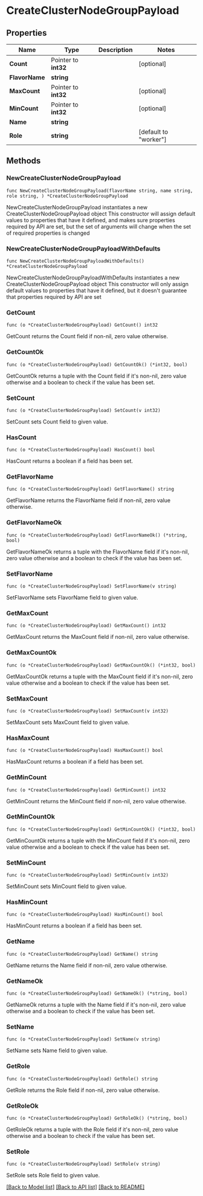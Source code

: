 # CreateClusterNodeGroupPayload

## Properties

Name | Type | Description | Notes
------------ | ------------- | ------------- | -------------
**Count** | Pointer to **int32** |  | [optional] 
**FlavorName** | **string** |  | 
**MaxCount** | Pointer to **int32** |  | [optional] 
**MinCount** | Pointer to **int32** |  | [optional] 
**Name** | **string** |  | 
**Role** | **string** |  | [default to "worker"]

## Methods

### NewCreateClusterNodeGroupPayload

`func NewCreateClusterNodeGroupPayload(flavorName string, name string, role string, ) *CreateClusterNodeGroupPayload`

NewCreateClusterNodeGroupPayload instantiates a new CreateClusterNodeGroupPayload object
This constructor will assign default values to properties that have it defined,
and makes sure properties required by API are set, but the set of arguments
will change when the set of required properties is changed

### NewCreateClusterNodeGroupPayloadWithDefaults

`func NewCreateClusterNodeGroupPayloadWithDefaults() *CreateClusterNodeGroupPayload`

NewCreateClusterNodeGroupPayloadWithDefaults instantiates a new CreateClusterNodeGroupPayload object
This constructor will only assign default values to properties that have it defined,
but it doesn't guarantee that properties required by API are set

### GetCount

`func (o *CreateClusterNodeGroupPayload) GetCount() int32`

GetCount returns the Count field if non-nil, zero value otherwise.

### GetCountOk

`func (o *CreateClusterNodeGroupPayload) GetCountOk() (*int32, bool)`

GetCountOk returns a tuple with the Count field if it's non-nil, zero value otherwise
and a boolean to check if the value has been set.

### SetCount

`func (o *CreateClusterNodeGroupPayload) SetCount(v int32)`

SetCount sets Count field to given value.

### HasCount

`func (o *CreateClusterNodeGroupPayload) HasCount() bool`

HasCount returns a boolean if a field has been set.

### GetFlavorName

`func (o *CreateClusterNodeGroupPayload) GetFlavorName() string`

GetFlavorName returns the FlavorName field if non-nil, zero value otherwise.

### GetFlavorNameOk

`func (o *CreateClusterNodeGroupPayload) GetFlavorNameOk() (*string, bool)`

GetFlavorNameOk returns a tuple with the FlavorName field if it's non-nil, zero value otherwise
and a boolean to check if the value has been set.

### SetFlavorName

`func (o *CreateClusterNodeGroupPayload) SetFlavorName(v string)`

SetFlavorName sets FlavorName field to given value.


### GetMaxCount

`func (o *CreateClusterNodeGroupPayload) GetMaxCount() int32`

GetMaxCount returns the MaxCount field if non-nil, zero value otherwise.

### GetMaxCountOk

`func (o *CreateClusterNodeGroupPayload) GetMaxCountOk() (*int32, bool)`

GetMaxCountOk returns a tuple with the MaxCount field if it's non-nil, zero value otherwise
and a boolean to check if the value has been set.

### SetMaxCount

`func (o *CreateClusterNodeGroupPayload) SetMaxCount(v int32)`

SetMaxCount sets MaxCount field to given value.

### HasMaxCount

`func (o *CreateClusterNodeGroupPayload) HasMaxCount() bool`

HasMaxCount returns a boolean if a field has been set.

### GetMinCount

`func (o *CreateClusterNodeGroupPayload) GetMinCount() int32`

GetMinCount returns the MinCount field if non-nil, zero value otherwise.

### GetMinCountOk

`func (o *CreateClusterNodeGroupPayload) GetMinCountOk() (*int32, bool)`

GetMinCountOk returns a tuple with the MinCount field if it's non-nil, zero value otherwise
and a boolean to check if the value has been set.

### SetMinCount

`func (o *CreateClusterNodeGroupPayload) SetMinCount(v int32)`

SetMinCount sets MinCount field to given value.

### HasMinCount

`func (o *CreateClusterNodeGroupPayload) HasMinCount() bool`

HasMinCount returns a boolean if a field has been set.

### GetName

`func (o *CreateClusterNodeGroupPayload) GetName() string`

GetName returns the Name field if non-nil, zero value otherwise.

### GetNameOk

`func (o *CreateClusterNodeGroupPayload) GetNameOk() (*string, bool)`

GetNameOk returns a tuple with the Name field if it's non-nil, zero value otherwise
and a boolean to check if the value has been set.

### SetName

`func (o *CreateClusterNodeGroupPayload) SetName(v string)`

SetName sets Name field to given value.


### GetRole

`func (o *CreateClusterNodeGroupPayload) GetRole() string`

GetRole returns the Role field if non-nil, zero value otherwise.

### GetRoleOk

`func (o *CreateClusterNodeGroupPayload) GetRoleOk() (*string, bool)`

GetRoleOk returns a tuple with the Role field if it's non-nil, zero value otherwise
and a boolean to check if the value has been set.

### SetRole

`func (o *CreateClusterNodeGroupPayload) SetRole(v string)`

SetRole sets Role field to given value.



[[Back to Model list]](../README.md#documentation-for-models) [[Back to API list]](../README.md#documentation-for-api-endpoints) [[Back to README]](../README.md)


